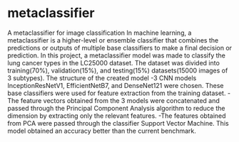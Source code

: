 # metaclassifier
A metaclassifier for image classification
In machine learning, a metaclassifier is a higher-level or ensemble classifier that combines the predictions or outputs of multiple base classifiers to make a final decision or prediction.
In this project, a metaclassifier model was made to classify the lung cancer types in the LC25000 dataset.
The dataset was divided into training(70%), validation(15%), and testing(15%) datasets(15000 images of 3 subtypes).
The structure of the created model
-3 CNN models InceptionResNetV1, EfficientNetB7, and DenseNet121 were chosen. These base classifiers were used for feature extraction from the training dataset. 
-The feature vectors obtained from the 3 models were concatenated and passed through the Principal Component Analysis algorithm to reduce the dimension by extracting only the relevant features.
-The features obtained from PCA were passed through the classifier Support Vector Machine.
This model obtained an accuracy better than the current benchmark.
